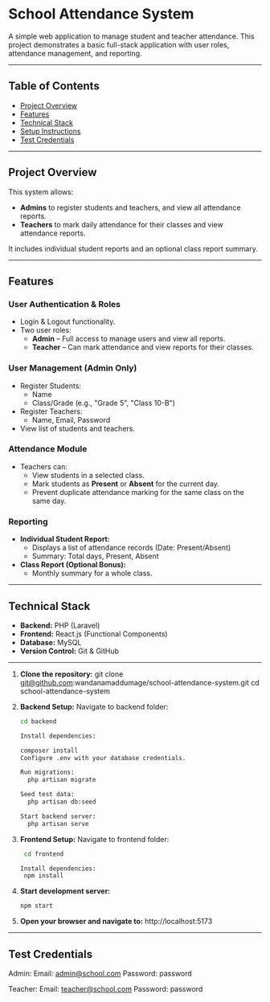 # School Attendance System

A simple web application to manage student and teacher attendance. This project demonstrates a basic full-stack application with user roles, attendance management, and reporting.

---

## Table of Contents
- [Project Overview](#project-overview)
- [Features](#features)
- [Technical Stack](#technical-stack)
- [Setup Instructions](#setup-instructions)
- [Test Credentials](#test-credentials)

---

## Project Overview
This system allows:

- **Admins** to register students and teachers, and view all attendance reports.
- **Teachers** to mark daily attendance for their classes and view attendance reports.

It includes individual student reports and an optional class report summary.

---

## Features

### User Authentication & Roles
- Login & Logout functionality.
- Two user roles:
  - **Admin** – Full access to manage users and view all reports.
  - **Teacher** – Can mark attendance and view reports for their classes.

### User Management (Admin Only)
- Register Students:
  - Name
  - Class/Grade (e.g., "Grade 5", "Class 10-B")
- Register Teachers:
  - Name, Email, Password
- View list of students and teachers.

### Attendance Module
- Teachers can:
  - View students in a selected class.
  - Mark students as **Present** or **Absent** for the current day.
  - Prevent duplicate attendance marking for the same class on the same day.

### Reporting
- **Individual Student Report:**
  - Displays a list of attendance records (Date: Present/Absent)
  - Summary: Total days, Present, Absent
- **Class Report (Optional Bonus):**
  - Monthly summary for a whole class.

---

## Technical Stack

- **Backend:** PHP (Laravel) 
- **Frontend:** React.js (Functional Components)  
- **Database:** MySQL 
- **Version Control:** Git & GitHub

---



1. **Clone the repository:**
   git clone git@github.com:wandanamaddumage/school-attendance-system.git
   cd school-attendance-system

2. **Backend Setup:**
    Navigate to backend folder:
    ```bash
    cd backend

    Install dependencies:

    composer install
    Configure .env with your database credentials.

    Run migrations:
      php artisan migrate

    Seed test data:
      php artisan db:seed

    Start backend server:
      php artisan serve

3. **Frontend Setup:**
    Navigate to frontend folder:
    ```bash
     cd frontend

    Install dependencies:
     npm install

4. **Start development server:**
    ```bash
    npm start

5.  **Open your browser and navigate to:**
    http://localhost:5173

---

## Test Credentials

  Admin:
    Email: admin@school.com
    Password: password

  Teacher:
    Email: teacher@school.com
    Password: password
   

